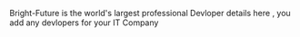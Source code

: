Bright-Future    is the world's largest professional Devloper details here , you add any devlopers for your IT Company
